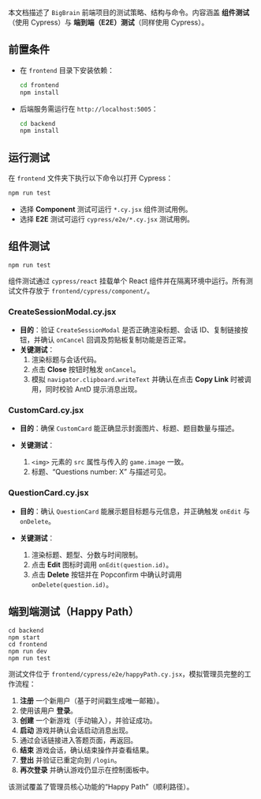 本文档描述了 `BigBrain` 前端项目的测试策略、结构与命令。内容涵盖 **组件测试**（使用 Cypress）与 **端到端（E2E）测试**（同样使用 Cypress）。

## 前置条件

* 在 `frontend` 目录下安装依赖：

  ```bash
  cd frontend
  npm install
  ```

* 后端服务需运行在 `http://localhost:5005`：

  ```bash
  cd backend
  npm install
  ```

## 运行测试

在 `frontend` 文件夹下执行以下命令以打开 Cypress：

```bash
npm run test
```

* 选择 **Component** 测试可运行 `*.cy.jsx` 组件测试用例。
* 选择 **E2E** 测试可运行 `cypress/e2e/*.cy.jsx` 测试用例。

## 组件测试

```shell
npm run test
```

组件测试通过 `cypress/react` 挂载单个 React 组件并在隔离环境中运行。所有测试文件存放于 `frontend/cypress/component/`。

### CreateSessionModal.cy.jsx

* **目的**：验证 `CreateSessionModal` 是否正确渲染标题、会话 ID、复制链接按钮，并确认 `onCancel` 回调及剪贴板复制功能是否正常。
* **关键测试**：
  1. 渲染标题与会话代码。
  2. 点击 **Close** 按钮时触发 `onCancel`。
  3. 模拟 `navigator.clipboard.writeText` 并确认在点击 **Copy Link** 时被调用，同时校验 AntD 提示消息出现。

### CustomCard.cy.jsx

* **目的**：确保 `CustomCard` 能正确显示封面图片、标题、题目数量与描述。
* **关键测试**：

  1. `<img>` 元素的 `src` 属性与传入的 `game.image` 一致。
  2. 标题、“Questions number: X” 与描述可见。

### QuestionCard.cy.jsx

* **目的**：确认 `QuestionCard` 能展示题目标题与元信息，并正确触发 `onEdit` 与 `onDelete`。
* **关键测试**：

  1. 渲染标题、题型、分数与时间限制。
  2. 点击 **Edit** 图标时调用 `onEdit(question.id)`。
  3. 点击 **Delete** 按钮并在 Popconfirm 中确认时调用 `onDelete(question.id)`。

## 端到端测试（Happy Path）

```shell
cd backend
npm start
cd frontend
npm run dev
npm run test
```

测试文件位于 `frontend/cypress/e2e/happyPath.cy.jsx`，模拟管理员完整的工作流程：

1. **注册** 一个新用户（基于时间戳生成唯一邮箱）。
2. 使用该用户 **登录**。
3. **创建** 一个新游戏（手动输入），并验证成功。
4. **启动** 游戏并确认会话启动消息出现。
5. 通过会话链接进入答题页面，再返回。
6. **结束** 游戏会话，确认结束操作并查看结果。
7. **登出** 并验证已重定向到 `/login`。
8. **再次登录** 并确认游戏仍显示在控制面板中。

该测试覆盖了管理员核心功能的“Happy Path”（顺利路径）。
